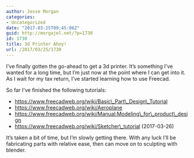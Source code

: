 ```yaml
---
author: Jesse Morgan
categories:
- Uncategorized
date: "2017-03-25T09:45:06Z"
guid: http://morgajel.net/?p=1730
id: 1730
title: 3d Printer Ahoy!
url: /2017/03/25/1730
---
```


I’ve finally gotten the go-ahead to get a 3d printer. It’s something I’ve wanted for a long time, but I’m just now at the point where I can get into it. As I wait for my tax return, I’ve started learning how to use Freecad.

So far I’ve finished the following tutorials:

- https://www.freecadweb.org/wiki/Basic\_Part\_Design\_Tutorial
- https://www.freecadweb.org/wiki/Aeroplane
- https://www.freecadweb.org/wiki/Manual:Modeling\_for\_product\_design
- https://www.freecadweb.org/wiki/Sketcher\_tutorial (2017-03-26)

It’s taken a bit of time, but I’m slowly getting there. With any luck I’ll be fabricating parts with relative ease, then can move on to sculpting with blender.
